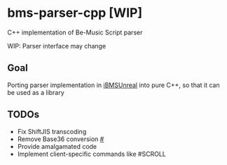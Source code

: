 # bms-parser-cpp [WIP]

C++ implementation of Be-Music Script parser 

WIP: Parser interface may change

## Goal
Porting parser implementation in [iBMSUnreal](https://github.com/SNURhythm/iBMSUnreal) into pure C++, so that it can be used as a library

## TODOs 
- Fix ShiftJIS transcoding 
- Remove Base36 conversion [#](https://twitter.com/Nekokan_Server/status/1762783932721098858)
- Provide amalgamated code
- Implement client-specific commands like #SCROLL